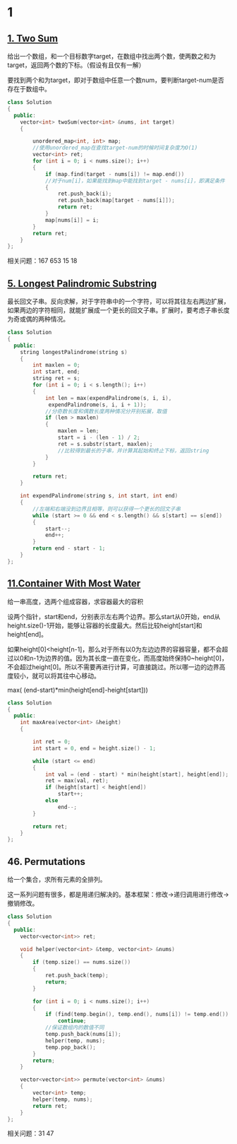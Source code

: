 # 1



## [1. Two Sum](https://leetcode.com/problems/two-sum/)

给出一个数组，和一个目标数字target，在数组中找出两个数，使两数之和为target，返回两个数的下标。（假设有且仅有一解）

要找到两个和为target，即对于数组中任意一个数num，要判断target-num是否存在于数组中。

```cpp
class Solution
{
  public:
    vector<int> twoSum(vector<int> &nums, int target)
    {

        unordered_map<int, int> map;
        //使用unordered_map在查找target-num的时候时间复杂度为O(1)
        vector<int> ret;
        for (int i = 0; i < nums.size(); i++)
        {
            if (map.find(target - nums[i]) != map.end())
            //对于num[i]，如果能找到map中能找到target - nums[i]，即满足条件
            {
                ret.push_back(i);
                ret.push_back(map[target - nums[i]]);
                return ret;
            }
            map[nums[i]] = i;
        }
        return ret;
    }
};
```

相关问题：167 653 15 18

## [ 5. Longest Palindromic Substring](https://leetcode.com/problems/longest-palindromic-substring/)

最长回文子串。反向求解，对于字符串中的一个字符，可以将其往左右两边扩展，如果两边的字符相同，就能扩展成一个更长的回文子串。扩展时，要考虑子串长度为奇或偶的两种情况。

```cpp
class Solution
{
  public:
    string longestPalindrome(string s)
    {
        int maxlen = 0;
        int start, end;
        string ret = s;
        for (int i = 0; i < s.length(); i++)
        {
            int len = max(expendPalindrome(s, i, i),
             expendPalindrome(s, i, i + 1));
            //分奇数长度和偶数长度两种情况分开别拓展，取值
            if (len > maxlen)
            {
                maxlen = len;
                start = i - (len - 1) / 2;
                ret = s.substr(start, maxlen);
                //比较得到最长的子串，并计算其起始和终止下标，返回string
            }
        }

        return ret;
    }

    int expendPalindrome(string s, int start, int end)
    {
        //左端和右端没到边界且相等，则可以获得一个更长的回文子串
        while (start >= 0 && end < s.length() && s[start] == s[end])
        {
            start--;
            end++;
        }
        return end - start - 1;
    }
};
```

## [11.Container With Most Water](https://leetcode.com/problems/container-with-most-water/)

给一串高度，选两个组成容器，求容器最大的容积

设两个指针，start和end，分别表示左右两个边界。那么start从0开始，end从height.size\(\)-1开始，能够让容器的长度最大。然后比较height\[start\]和height\[end\]。

如果height\[0\]&lt;height\[n-1\]，那么对于所有以0为左边边界的容器容量，都不会超过以0和n-1为边界的值。因为其长度一直在变化，而高度始终保持0~height\[0\]，不会超过height\[0\]。所以不需要再进行计算，可直接跳过。所以哪一边的边界高度较小，就可以将其往中心移动。

 max\(  \(end-start\)\*min\(height\[end\]-height\[start\]\)\)

```cpp
class Solution
{
  public:
    int maxArea(vector<int> &height)
    {

        int ret = 0;
        int start = 0, end = height.size() - 1;

        while (start <= end)
        {
            int val = (end - start) * min(height[start], height[end]);
            ret = max(val, ret);
            if (height[start] < height[end])
                start++;
            else
                end--;
        }

        return ret;
    }
};
```

##  46. Permutations

给一个集合，求所有元素的全排列。

这一系列问题有很多，都是用递归解决的。基本框架：修改-&gt;递归调用进行修改-&gt;撤销修改。

```cpp
class Solution
{
  public:
    vector<vector<int>> ret;

    void helper(vector<int> &temp, vector<int> &nums)
    {
        if (temp.size() == nums.size())
        {
            ret.push_back(temp);
            return;
        }

        for (int i = 0; i < nums.size(); i++)
        {
            if (find(temp.begin(), temp.end(), nums[i]) != temp.end())
                continue;
            //保证数组内的数值不同
            temp.push_back(nums[i]);            
            helper(temp, nums);
            temp.pop_back();
        }
        return;
    }

    vector<vector<int>> permute(vector<int> &nums)
    {
        vector<int> temp;
        helper(temp, nums);
        return ret;
    }
};
```

相关问题：31 47

